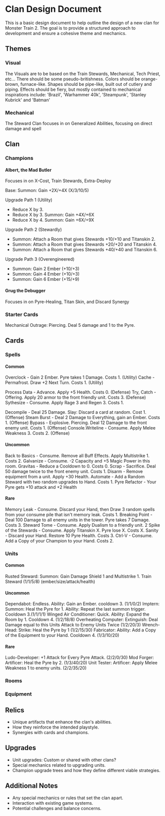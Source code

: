 # Clan Design Document

This is a basic design document to help outline the design of a new clan for Monster Train 2. The goal is to provide a structured approach to development and ensure a cohesive theme and mechanics.

## Themes

### Visual
The Visuals are to be based on the Train Stewards, Mechanical, Tech Priest, etc... There should be some pseudo-britishness.
Colors should be orange-brown, furnace-like.
Shapes should be pipe-like, built out of cutlery and piping.
Effects should be fiery, but mostly contained to mechanical
inspirations  include: 'Brazil', 'Warhammer 40k', 'Steampunk', 'Stanley Kubrick' and 'Batman'

### Mechanical
The Steward Clan focuses in on Generalized Abilities, focusing on direct damage and spell

## Clan

### Champions

#### Albert, the Mad Butler
Focuses in on X-Cost, Train Stewards, Extra-Deploy

Base:
Summon: Gain +2X/+4X (X/3/10/5)

Upgrade Path 1 (Utility)

- Reduce X by 3.
- Reduce X by 3. Summon: Gain +4X/+6X
- Reduce X by 4. Summon: Gain +6X/+9X

Upgrade Path 2 (Stewardly)

- Summon: Attach a Room that gives Stewards +10/+10 and Titanskin 2.
- Summon: Attach a Room that gives Stewards +20/+20 and Titanskin 4.
- Summon: Attach a Room that gives Stewards +40/+40 and Titanskin 6.

Upgrade Path 3 (Overengineered)

- Summon: Gain 2 Ember (+10/+3)
- Summon: Gain 4 Ember (+10/+3)
- Summon: Gain 6 Ember (+15/+9)


#### Grug the Debugger
Focuses in on Pyre-Healing, Titan Skin, and Discard Synergy 


### Starter Cards
Mechanical Outrage: Piercing. Deal 5 damage and 1 to the Pyre.

## Cards

### Spells

#### Common
Overclock - Gain 2 Ember. Pyre takes 1 Damage. Costs 1. (Utility)
Cache - Permafrost. Draw +2 Next Turn. Costs 1. (Utility)

Process Data - Advance. Apply +5 Health. Costs 0. (Defense)
Try, Catch - Offering. Apply 20 armor to the front friendly unit. Costs 3. (Defense)
Sythesize - Consume. Apply Rage 3 and Regen 3. Costs 1.

Decompile - Deal 25 Damage. Slay: Discard a card at random. Cost 1. (Offense)
Steam Burst - Deal 2 Damage to Everything, gain an Ember. Costs 1. (Offense)
Bypass - Explosive. Piercing. Deal 12 Damage to the front enemy unit. Costs 1. (Offense)
Console.Writeline - Consume. Apply Melee Weakness 3. Costs 2. (Offense)

#### Uncommon
Back to Basics - Consume. Remove all Buff Effects. Apply Multistrike 1. Costs 2.
Galvanize - Consume. -2 Capacity and +5 Magic Power in this room.
Gravitas - Reduce a Cooldown to 0. Costs 0.
Scrap - Sacrifice. Deal 50 damage twice to the front enemy unit. Costs 1.
Disarm - Remove equipment from a unit. Apply +30 Health.
Automate - Add a Random Steward with two random upgrades to Hand. Costs 1.
Pyre Refactor - Your Pyre gets +10 attack and +2 Health

#### Rare
Memory Leak - Consume. Discard your Hand, then Draw 3 random spells from your consume pile that isn't memory leak. Costs 1.
Breaking Point - Deal 100 Damage to all enemy units in the tower. Pyre takes 7 Damage. Costs 3.
Steward Tome - Consume. Apply Dualism to a friendly unit. 2
Spike of the Stewards - Consume. Apply Titanskin X. Pyre lose X. Costs X.
Sanity - Discard your Hand. Restore 10 Pyre Health. Costs 3. 
Ctrl-V - Consume. Add a Copy of your Champion to your Hand. Costs 2.

### Units

#### Common
Rusted Steward: Summon: Gain Damage Shield 1 and Multistrike 1. Train Steward (1/1/5/8) (ember/size/attack/health)

#### Uncommon
Dependabot: Endless. Ability: Gain an Ember. cooldown 3. (1/1/0/2)
Imptern: Summon: Heal the Pyre for 1. Ability: Repeat the last summon trigger. Cooldown 3.(1/1/1/1)
Winged Air Conditioner: Quick. Ability: Expand the Room by 1. Cooldown 4. (1/2/18/8)
Overheating Computer: Extinguish: Deal Damage equal to this Units Attack to Enemy Units Twice (1/2/20/3)
Wrench-Head: Strike: Heal the Pyre by 1 (1/2/15/30)
Fabricator: Ability: Add a Copy of the Equipment to your Hand. Cooldown 4. (1/3/10/20)

#### Rare
Ludo-Developer: +1 Attack for Every Pyre Attack. (2/2/0/30)
Mod Forger: Artificer: Heal the Pyre by 2. (1/3/40/20) 
Unit Tester: Artificer: Apply Melee Weakness 1 to enemy units. (2/2/35/20)

### Rooms

### Equipment

## Relics
- Unique artifacts that enhance the clan's abilities.
- How they reinforce the intended playstyle.
- Synergies with cards and champions.

## Upgrades
- Unit upgrades: Custom or shared with other clans?
- Special mechanics related to upgrading units.
- Champion upgrade trees and how they define different viable strategies.

## Additional Notes
- Any special mechanics or rules that set the clan apart.
- Interaction with existing game systems.
- Potential challenges and balance concerns.

